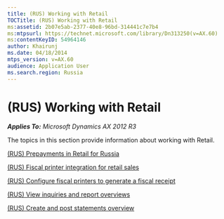 ```yaml
---
title: (RUS) Working with Retail
TOCTitle: (RUS) Working with Retail
ms:assetid: 2b07e5ab-2377-40e8-96bd-314441c7e7b4
ms:mtpsurl: https://technet.microsoft.com/library/Dn313250(v=AX.60)
ms:contentKeyID: 54964146
author: Khairunj
ms.date: 04/18/2014
mtps_version: v=AX.60
audience: Application User
ms.search.region: Russia
---
```


# (RUS) Working with Retail 


_**Applies To:** Microsoft Dynamics AX 2012 R3_

The topics in this section provide information about working with Retail.

[(RUS) Prepayments in Retail for Russia](rus-prepayments-in-retail-for-russia.md)

[(RUS) Fiscal printer integration for retail sales](rus-fiscal-printer-integration-for-retail-sales.md)

[(RUS) Configure fiscal printers to generate a fiscal receipt](rus-configure-fiscal-printers-to-generate-a-fiscal-receipt.md)

[(RUS) View inquiries and report overviews](rus-view-inquiries-and-report-overviews.md)

[(RUS) Create and post statements overview](rus-create-and-post-statements-overview.md)

  


